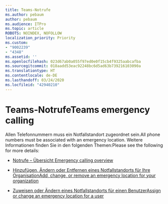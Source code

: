 ```yaml
---
title: Teams-Notrufe
ms.author: pebaum
author: pebaum
ms.audience: ITPro
ms.topic: article
ROBOTS: NOINDEX, NOFOLLOW
localization_priority: Priority
ms.custom:
- "9002239"
- "4348"
ms.assetid: ''
ms.openlocfilehash: 023d67ab0a055f97ed0e0f15cb4f9325aabcafba
ms.sourcegitcommit: 018aadd53eac92248bc6d5ad63b739216103090a
ms.translationtype: HT
ms.contentlocale: de-DE
ms.lasthandoff: 03/24/2020
ms.locfileid: "42940210"
---
```

# <a name="teams-emergency-calling"></a><span data-ttu-id="22a33-102">Teams-Notrufe</span><span class="sxs-lookup"><span data-stu-id="22a33-102">Teams emergency calling</span></span>

<span data-ttu-id="22a33-103">Allen Telefonnummern muss ein Notfallstandort zugeordnet sein.</span><span class="sxs-lookup"><span data-stu-id="22a33-103">All phone numbers must be associated with an emergency location.</span></span> <span data-ttu-id="22a33-104">Weitere Informationen finden Sie in den folgenden Themen:</span><span class="sxs-lookup"><span data-stu-id="22a33-104">Please see the following for more details:</span></span>

- [<span data-ttu-id="22a33-105">Notrufe – Übersicht </span><span class="sxs-lookup"><span data-stu-id="22a33-105">Emergency calling overview</span></span>](https://docs.microsoft.com/MicrosoftTeams/what-are-emergency-locations-addresses-and-call-routing)

- [<span data-ttu-id="22a33-106">Hinzufügen, Ändern oder Entfernen eines Notfallstandorts für Ihre Organisation</span><span class="sxs-lookup"><span data-stu-id="22a33-106">Add, change, or remove an emergency location for your organization</span></span>](https://docs.microsoft.com/MicrosoftTeams/add-change-remove-emergency-location-organization)

- [<span data-ttu-id="22a33-107">Zuweisen oder Ändern eines Notfallstandorts für einen Benutzer</span><span class="sxs-lookup"><span data-stu-id="22a33-107">Assign or change an emergency location for a user</span></span>](https://docs.microsoft.com/MicrosoftTeams/assign-change-emergency-location-user)
